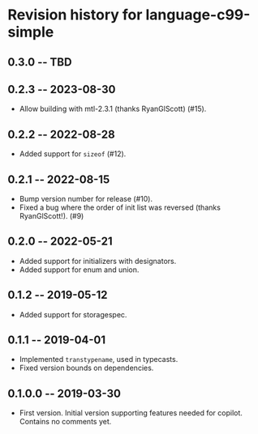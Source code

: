 # Revision history for language-c99-simple

## 0.3.0 -- TBD


## 0.2.3 -- 2023-08-30

* Allow building with mtl-2.3.1 (thanks RyanGlScott) (#15).

## 0.2.2 -- 2022-08-28

* Added support for `sizeof` (#12).


## 0.2.1 -- 2022-08-15

* Bump version number for release (#10).
* Fixed a bug where the order of init list was reversed (thanks RyanGlScott!).
  (#9)

## 0.2.0 -- 2022-05-21

* Added support for initializers with designators.
* Added support for enum and union.

## 0.1.2 -- 2019-05-12

* Added support for storagespec.

## 0.1.1  -- 2019-04-01

* Implemented `transtypename`, used in typecasts.
* Fixed version bounds on dependencies.

## 0.1.0.0  -- 2019-03-30

* First version. Initial version supporting features needed for copilot.
  Contains no comments yet.
